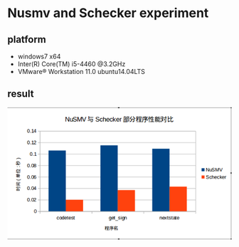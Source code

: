 # Nusmv and Schecker experiment

## platform
* windows7 x64
* Inter(R) Core(TM) i5-4460 @3.2GHz
* VMware® Workstation 11.0 ubuntu14.04LTS

## result
![pic](result-pic.png)